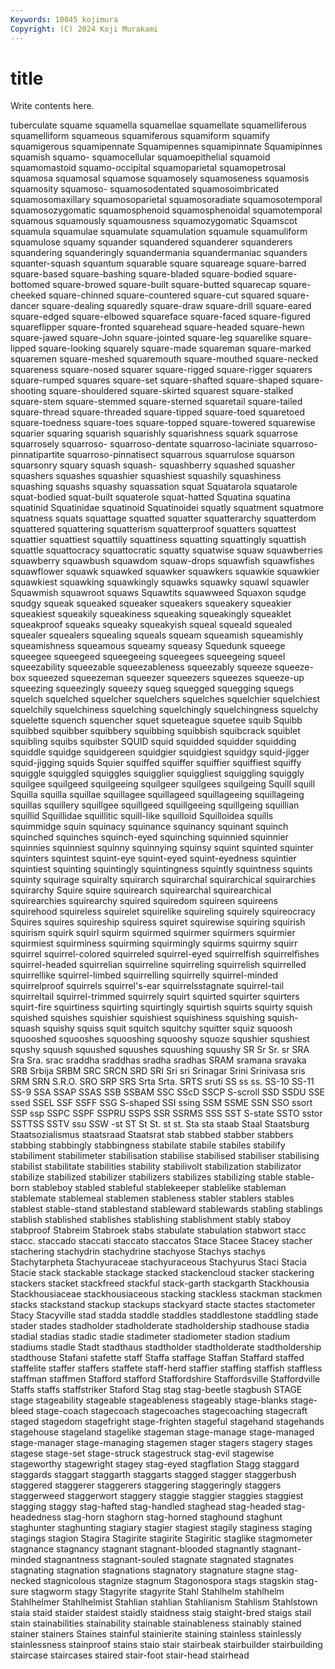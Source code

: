 ```yaml
---
Keywords: 10045 kojimura
Copyright: (C) 2024 Koji Murakami
---
```


# title

Write contents here.



tuberculate squame squamella squamellae squamellate squamelliferous squamelliform squameous
squamiferous squamiform squamify squamigerous squamipennate Squamipennes squamipinnate Squamipinnes squamish squamo-
squamocellular squamoepithelial squamoid squamomastoid squamo-occipital squamoparietal squamopetrosal squamosa squamosal squamose
squamosely squamoseness squamosis squamosity squamoso- squamosodentated squamosoimbricated squamosomaxillary squamosoparietal squamosoradiate
squamosotemporal squamosozygomatic squamosphenoid squamosphenoidal squamotemporal squamous squamously squamousness squamozygomatic Squamscot
squamula squamulae squamulate squamulation squamule squamuliform squamulose squamy squander squandered
squanderer squanderers squandering squanderingly squandermania squandermaniac squanders squanter-squash squantum squarable
square squareage square-barred square-based square-bashing square-bladed square-bodied square-bottomed square-browed square-built
square-butted squarecap square-cheeked square-chinned square-countered square-cut squared square-dancer square-dealing squaredly
square-draw square-drill square-eared square-edged square-elbowed squareface square-faced square-figured squareflipper square-fronted
squarehead square-headed square-hewn square-jawed square-John square-jointed square-leg squarelike square-lipped square-looking
squarely square-made squareman square-marked squaremen square-meshed squaremouth square-mouthed square-necked squareness
square-nosed squarer square-rigged square-rigger squarers square-rumped squares square-set square-shafted square-shaped
square-shooting square-shouldered square-skirted squarest square-stalked square-stem square-stemmed square-sterned squaretail square-tailed
square-thread square-threaded square-tipped square-toed squaretoed square-toedness square-toes square-topped square-towered squarewise
squarier squaring squarish squarishly squarishness squark squarrose squarrosely squarroso- squarroso-dentate
squarroso-laciniate squarroso-pinnatipartite squarroso-pinnatisect squarrous squarrulose squarson squarsonry squary squash squash-
squashberry squashed squasher squashers squashes squashier squashiest squashily squashiness squashing
squashs squashy squassation squat Squatarola squatarole squat-bodied squat-built squaterole squat-hatted
Squatina squatina squatinid Squatinidae squatinoid Squatinoidei squatly squatment squatmore squatness
squats squattage squatted squatter squatterarchy squatterdom squattered squattering squatterism squatterproof
squatters squattest squattier squattiest squattily squattiness squatting squattingly squattish squattle
squattocracy squattocratic squatty squatwise squaw squawberries squawberry squawbush squawdom squaw-drops
squawfish squawfishes squawflower squawk squawked squawker squawkers squawkie squawkier squawkiest
squawking squawkingly squawks squawky squawl squawler Squawmish squawroot squaws Squawtits
squawweed Squaxon squdge squdgy squeak squeaked squeaker squeakers squeakery squeakier
squeakiest squeakily squeakiness squeaking squeakingly squeaklet squeakproof squeaks squeaky squeakyish
squeal squeald squealed squealer squealers squealing squeals squeam squeamish squeamishly
squeamishness squeamous squeamy squeasy Squedunk squeege squeegee squeegeed squeegeeing squeegees
squeegeing squeel squeezability squeezable squeezableness squeezably squeeze squeeze-box squeezed squeezeman
squeezer squeezers squeezes squeeze-up squeezing squeezingly squeezy squeg squegged squegging
squegs squelch squelched squelcher squelchers squelches squelchier squelchiest squelchily squelchiness
squelching squelchingly squelchingness squelchy squelette squench squencher squet squeteague squetee
squib Squibb squibbed squibber squibbery squibbing squibbish squibcrack squiblet squibling
squibs squibster SQUID squid squidded squidder squidding squiddle squidge squidgereen
squidgier squidgiest squidgy squid-jigger squid-jigging squids Squier squiffed squiffer squiffier
squiffiest squiffy squiggle squiggled squiggles squigglier squiggliest squiggling squiggly squilgee
squilgeed squilgeeing squilgeer squilgees squilgeing Squill squill Squilla squilla squillae
squillagee squillageed squillageeing squillageing squillas squillery squillgee squillgeed squillgeeing squillgeing
squillian squillid Squillidae squillitic squill-like squilloid Squilloidea squills squimmidge squin
squinacy squinance squinancy squinant squinch squinched squinches squinch-eyed squinching squinnied
squinnier squinnies squinniest squinny squinnying squinsy squint squinted squinter squinters
squintest squint-eye squint-eyed squint-eyedness squintier squintiest squinting squintingly squintingness squintly
squintness squints squinty squirage squiralty squirarch squirarchal squirarchical squirarchies squirarchy
Squire squire squirearch squirearchal squirearchical squirearchies squirearchy squired squiredom squireen
squireens squirehood squireless squirelet squirelike squireling squirely squireocracy Squires squires
squireship squiress squiret squirewise squiring squirish squirism squirk squirl squirm
squirmed squirmer squirmers squirmier squirmiest squirminess squirming squirmingly squirms squirmy
squirr squirrel squirrel-colored squirreled squirrel-eyed squirrelfish squirrelfishes squirrel-headed squirrelian squirreline
squirreling squirrelish squirrelled squirrellike squirrel-limbed squirrelling squirrelly squirrel-minded squirrelproof squirrels
squirrel's-ear squirrelsstagnate squirrel-tail squirreltail squirrel-trimmed squirrely squirt squirted squirter squirters
squirt-fire squirtiness squirting squirtingly squirtish squirts squirty squish squished squishes
squishier squishiest squishiness squishing squish-squash squishy squiss squit squitch squitchy
squitter squiz squoosh squooshed squooshes squooshing squooshy squoze squshier squshiest
squshy squush squushed squushes squushing squushy SR Sr Sr. sr
SRA Sra Sra. srac sraddha sraddhas sradha sradhas SRAM sramana
sravaka SRB Srbija SRBM SRC SRCN SRD SRI Sri sri
Srinagar Srini Srinivasa sris SRM SRN S.R.O. SRO SRP SRS
Srta Srta. SRTS sruti SS ss ss. SS-10 SS-11 SS-9
SSA SSAP SSAS SSB SSBAM SSC SScD SSCP S-scroll SSD
SSDU SSE ssed SSEL SSF SSFF SSG S-shaped SSI ssing
SSM SSME SSN SSO ssort SSP ssp SSPC SSPF SSPRU
SSPS SSR SSRMS SSS SST S-state SSTO sstor SSTTSS SSTV
ssu SSW -st ST St St. st st. Sta sta
staab Staal Staatsburg Staatsozialismus staatsraad Staatsrat stab stabbed stabber stabbers
stabbing stabbingly stabbingness stabilate stabile stabiles stabilify stabiliment stabilimeter stabilisation
stabilise stabilised stabiliser stabilising stabilist stabilitate stabilities stability stabilivolt stabilization
stabilizator stabilize stabilized stabilizer stabilizers stabilizes stabilizing stable stable-born stableboy
stabled stableful stablekeeper stablelike stableman stablemate stablemeal stablemen stableness stabler
stablers stables stablest stable-stand stablestand stableward stablewards stabling stablings stablish
stablished stablishes stablishing stablishment stably staboy stabproof Stabreim Stabroek stabs
stabulate stabulation stabwort stacc stacc. staccado staccati staccato staccatos Stace
Stacee Stacey stacher stachering stachydrin stachydrine stachyose Stachys stachys Stachytarpheta
Stachyuraceae stachyuraceous Stachyurus Staci Stacia Stacie stack stackable stackage stacked
stackencloud stacker stackering stackers stacket stackfreed stackful stack-garth stackgarth Stackhousia
Stackhousiaceae stackhousiaceous stacking stackless stackman stackmen stacks stackstand stackup stackups
stackyard stacte stactes stactometer Stacy Stacyville stad stadda staddle staddles
staddlestone staddling stade stader stades stadholder stadholderate stadholdership stadhouse stadia
stadial stadias stadic stadie stadimeter stadiometer stadion stadium stadiums stadle
Stadt stadthaus stadtholder stadtholderate stadtholdership stadthouse Stafani stafette staff Staffa
staffage Staffan Staffard staffed staffelite staffer staffers staffete staff-herd staffier
staffing staffish staffless staffman staffmen Stafford stafford Staffordshire Staffordsville Staffordville
Staffs staffs staffstriker Staford Stag stag stag-beetle stagbush STAGE stage
stageability stageable stageableness stageably stage-blanks stage-bleed stage-coach stagecoach stagecoaches stagecoaching
stagecraft staged stagedom stagefright stage-frighten stageful stagehand stagehands stagehouse stageland
stagelike stageman stage-manage stage-managed stage-manager stage-managing stagemen stager stagers stagery
stages stagese stage-set stage-struck stagestruck stag-evil stagewise stageworthy stagewright stagey
stag-eyed stagflation Stagg staggard staggards staggart staggarth staggarts stagged stagger
staggerbush staggered staggerer staggerers staggering staggeringly staggers staggerweed staggerwort staggery
staggie staggier staggies staggiest stagging staggy stag-hafted stag-handled staghead stag-headed
stag-headedness stag-horn staghorn stag-horned staghound staghunt staghunter staghunting stagiary stagier
stagiest stagily staginess staging stagings stagion Stagira Stagirite stagirite Stagiritic
staglike stagmometer stagnance stagnancy stagnant stagnant-blooded stagnantly stagnant-minded stagnantness stagnant-souled
stagnate stagnated stagnates stagnating stagnation stagnations stagnatory stagnature stagne stag-necked
stagnicolous stagnize stagnum Stagonospora stags stagskin stag-sure stagworm stagy Stagyrite
stagyrite Stahl Stahlhelm stahlhelm Stahlhelmer Stahlhelmist Stahlian stahlian Stahlianism Stahlism
Stahlstown staia staid staider staidest staidly staidness staig staight-bred staigs
stail stain stainabilities stainability stainable stainableness stainably stained stainer stainers
Staines stainful stainierite staining stainless stainlessly stainlessness stainproof stains staio
stair stairbeak stairbuilder stairbuilding staircase staircases staired stair-foot stair-head stairhead
